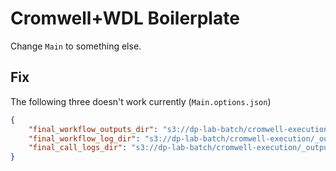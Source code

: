 # Cromwell+WDL Boilerplate

Change `Main` to something else.

## Fix

The following three doesn't work currently (`Main.options.json`)

```json
{
    "final_workflow_outputs_dir": "s3://dp-lab-batch/cromwell-execution/_outputs/Main/results",
    "final_workflow_log_dir": "s3://dp-lab-batch/cromwell-execution/_outputs/Main/workflow-logs",
    "final_call_logs_dir": "s3://dp-lab-batch/cromwell-execution/_outputs/Main/call-logs"
}
```
